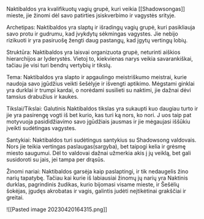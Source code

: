 Naktibaldos yra kvalifikuotų vagių grupė, kuri veikia [[Shadowsongas]] mieste, jie žinomi dėl savo patirties įsiskverbimo ir vagystės srityje.
	
Archetipas: 
Naktibaldos yra slaptų ir išradingų vagių grupė, kuri pasikliauja savo protu ir gudrumu, kad įvykdytų sėkmingas vagystes. 
Jie nebijo rizikuoti ir yra pasiruošę žengti daug pastangų, kad įgytų vertingų lobių. 
	
Struktūra: 
Naktibaldos yra laisvai organizuota grupė, neturinti aiškios hierarchijos ar lyderystės. 
Vietoj to, kiekvienas narys veikia savarankiškai, tačiau jie visi turi bendrų vertybių ir tikslų. 
	
Tema: Naktibaldos yra slapto ir apgaulingo meistriškumo meistrai, kurie naudoja savo įgūdžius veikti šešėlyje ir išvengti aptikimo. 
Mėgstami ginklai yra durklai ir trumpi kardai, o norėdami susilieti su naktimi, jie dažnai dėvi tamsius drabužius ir kaukes. 
	
Tikslai/Tikslai: 
Galutinis Naktibaldos tikslas yra sukaupti kuo daugiau turto ir jie yra pasirengę vogti iš bet kurio, kas turi ką nors, ko nori. J
uos taip pat motyvuoja pasididžiavimo savo įgūdžiais jausmas ir jie mėgaujasi iššūkiu įveikti sudėtingas vagystes. 
	
Santykiai: Naktibaldos turi sudėtingus santykius su Shadowsong valdovais. 
Nors jie teikia vertingas paslaugas(sargyba), bet taipogi kelia ir grėsmę miesto saugumui. 
Dėl to valdovai dažnai užmerkia akis į jų veiklą, bet gali susidoroti su jais, jei tampa per drąsūs. 
	
Žinomi nariai:
Naktibaldos garsėja kaip paslaptingi, ir tik nedaugelis žino narių tapatybę. Tačiau kai kurie iš labiausiai žinomų jų narių yra 
Naktinis durklas, pagrindinis žudikas, kurio bijomasi visame mieste, ir 
Šešėlių šokėjas, įgudęs akrobatas ir vagis, galintis judėti neįtikėtinai grakščiai ir greitai.


![[Pasted image 20230420164315.png]]